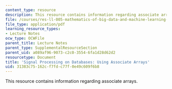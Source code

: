 ```yaml
---
content_type: resource
description: This resource contains information regarding associate arrays.
file: /courses/res-ll-005-mathematics-of-big-data-and-machine-learning-january-iap-2020/31383c75162cf7fdc77f0e49c609f6b8_MITRES_LL_005F12_Lec1.pdf
file_type: application/pdf
learning_resource_types:
- Lecture Notes
ocw_type: OCWFile
parent_title: Lecture Notes
parent_type: SupplementalResourceSection
parent_uid: a089af96-9073-c2c0-3554-6fa1d28d62d2
resourcetype: Document
title: 'Signal Processing on Databases: Using Associate Arrays'
uid: 31383c75-162c-f7fd-c77f-0e49c609f6b8
---
```

This resource contains information regarding associate arrays.

